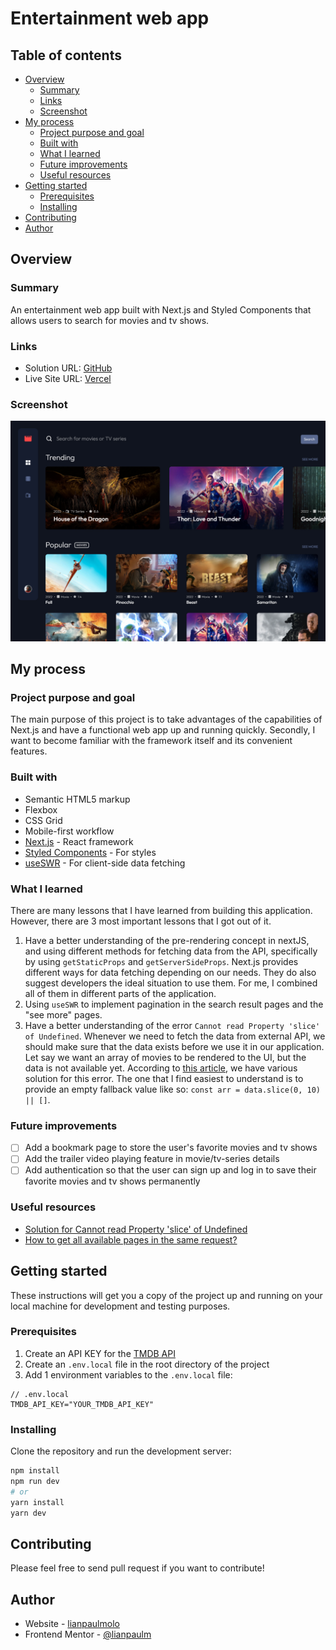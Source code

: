 # Entertainment web app

## Table of contents

- [Overview](#overview)
  - [Summary](#summary)
  - [Links](#links)
  - [Screenshot](#screenshot)
- [My process](#my-process)
  - [Project purpose and goal](#project-purpose-and-goal)
  - [Built with](#built-with)
  - [What I learned](#what-i-learned)
  - [Future improvements](#future-improvements)
  - [Useful resources](#useful-resources)
- [Getting started](#getting-started)
  - [Prerequisites](#prerequisites)
  - [Installing](#installing)
- [Contributing](#contributing)
- [Author](#author)

## Overview

### Summary

An entertainment web app built with Next.js and Styled Components that allows users to search for movies and tv shows.

### Links

- Solution URL: [GitHub](https://github.com/lianpaulm/entertainment-web-app)
- Live Site URL: [Vercel](https://lp-entertainment.vercel.app/)

### Screenshot

![](./public/assets/home.jpg)

## My process

### Project purpose and goal

The main purpose of this project is to take advantages of the capabilities of Next.js and have a functional web app up and running quickly. Secondly, I want to become familiar with the framework itself and its convenient features.

### Built with

- Semantic HTML5 markup
- Flexbox
- CSS Grid
- Mobile-first workflow
- [Next.js](https://nextjs.org/) - React framework
- [Styled Components](https://styled-components.com/) - For styles
- [useSWR](https://swr.vercel.app/) - For client-side data fetching

### What I learned

There are many lessons that I have learned from building this application. However, there are 3 most important lessons that I got out of it.

1. Have a better understanding of the pre-rendering concept in nextJS, and using different methods for fetching data from the API, specifically by using `getStaticProps` and `getServerSideProps`. Next.js provides different ways for data fetching depending on our needs. They do also suggest developers the ideal situation to use them. For me, I combined all of them in different parts of the application.
2. Using `useSWR` to implement pagination in the search result pages and the "see more" pages.
3. Have a better understanding of the error `Cannot read Property 'slice' of Undefined`. Whenever we need to fetch the data from external API, we should make sure that the data exists before we use it in our application. Let say we want an array of movies to be rendered to the UI, but the data is not available yet. According to [this article](https://bobbyhadz.com/blog/javascript-cannot-read-property-slice-of-undefined), we have various solution for this error. The one that I find easiest to understand is to provide an empty fallback value like so: `const arr = data.slice(0, 10) || []`.

### Future improvements

- [ ] Add a bookmark page to store the user's favorite movies and tv shows
- [ ] Add the trailer video playing feature in movie/tv-series details
- [ ] Add authentication so that the user can sign up and log in to save their favorite movies and tv shows permanently

### Useful resources

- [Solution for Cannot read Property 'slice' of Undefined](https://bobbyhadz.com/blog/javascript-cannot-read-property-slice-of-undefined)
- [How to get all available pages in the same request?](https://www.themoviedb.org/talk/55aa2a76c3a3682d63002fb1?language=en)

## Getting started

These instructions will get you a copy of the project up and running on your local machine for development and testing purposes.

### Prerequisites

1. Create an API KEY for the [TMDB API](https://www.themoviedb.org/documentation/api)
2. Create an `.env.local` file in the root directory of the project
3. Add 1 environment variables to the `.env.local` file:

```env
// .env.local
TMDB_API_KEY="YOUR_TMDB_API_KEY"
```

### Installing

Clone the repository and run the development server:

```bash
npm install
npm run dev
# or
yarn install
yarn dev
```

## Contributing

Please feel free to send pull request if you want to contribute!

## Author

- Website - [lianpaulmolo](https://lianpaulmolo.vercel.app)
- Frontend Mentor - [@lianpaulm](https://www.frontendmentor.io/profile/lianpaulm)
